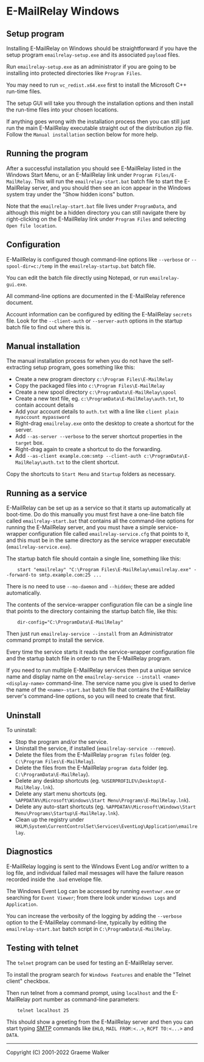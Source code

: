 E-MailRelay Windows
===================

Setup program
-------------
Installing E-MailRelay on Windows should be straightforward if you have the
setup program `emailrelay-setup.exe` and its associated `payload` files.

Run `emailrelay-setup.exe` as an administrator if you are going to be installing
into protected directories like `Program Files`.

You may need to run `vc_redist.x64.exe` first to install the Microsoft C++
run-time files.

The setup GUI will take you through the installation options and then install
the run-time files into your chosen locations.

If anything goes wrong with the installation process then you can still just
run the main E-MailRelay executable straight out of the distribution zip file.
Follow the `Manual installation` section below for more help.

Running the program
-------------------
After a successful installation you should see E-MailRelay listed in the Windows
Start Menu, or an E-MailRelay link under `Program Files/E-MailRelay`. This will
run the `emailrelay-start.bat` batch file to start the E-MailRelay server, and
you should then see an icon appear in the Windows system tray under the "Show
hidden icons" button.

Note that the `emailrelay-start.bat` file lives under `ProgramData`, and although
this might be a hidden directory you can still navigate there by right-clicking
on the E-MailRelay link under `Program Files` and selecting `Open file location`.

Configuration
-------------
E-MailRelay is configured though command-line options like `--verbose` or
`--spool-dir=c:/temp` in the `emailrelay-startup.bat` batch file.

You can edit the batch file directly using Notepad, or run `emailrelay-gui.exe`.

All command-line options are documented in the E-MailRelay reference document.

Account information can be configured by editing the E-MailRelay `secrets` file.
Look for the `--client-auth` or `--server-auth` options in the startup batch
file to find out where this is.

Manual installation
-------------------
The manual installation process for when you do not have the self-extracting
setup program, goes something like this:

* Create a new program directory `c:\Program Files\E-MailRelay`
* Copy the packaged files into `c:\Program Files\E-MailRelay`
* Create a new spool directory `c:\ProgramData\E-MailRelay\spool`
* Create a new text file, eg. `c:\ProgramData\E-MailRelay\auth.txt`, to contain account details
* Add your account details to `auth.txt` with a line like `client plain myaccount mypassword`
* Right-drag `emailrelay.exe` onto the desktop to create a shortcut for the server.
* Add `--as-server --verbose` to the server shortcut properties in the `target` box.
* Right-drag again to create a shortcut to do the forwarding.
* Add `--as-client example.com:smtp --client-auth c:\ProgramData\E-MailRelay\auth.txt` to the client shortcut.

Copy the shortcuts to `Start Menu` and `Startup` folders as necessary.

Running as a service
--------------------
E-MailRelay can be set up as a service so that it starts up automatically at
boot-time. Do do this manually you must first have a one-line batch file
called `emailrelay-start.bat` that contains all the command-line options for
running the E-MailRelay server, and you must have a simple service-wrapper
configuration file called `emailrelay-service.cfg` that points to it, and this
must be in the same directory as the service wrapper executable
(`emailrelay-service.exe`).

The startup batch file should contain a single line, something like this:

        start "emailrelay" "C:\Program Files\E-MailRelay\emailrelay.exe" --forward-to smtp.example.com:25 ...

There is no need to use `--no-daemon` and `--hidden`; these are added
automatically.

The contents of the service-wrapper configuration file can be a single
line that points to the directory containing the startup batch file,
like this:

        dir-config="C:\ProgramData\E-MailRelay"

Then just run `emailrelay-service --install` from an Administrator command
prompt to install the service.

Every time the service starts it reads the service-wrapper configuration file
and the startup batch file in order to run the E-MailRelay program.

If you need to run multiple E-MailRelay services then put a unique service
name and display name on the `emailrelay-service --install <name> <display-name>`
command-line. The service name you give is used to derive the name of the
`<name>-start.bat` batch file that contains the E-MailRelay server's
command-line options, so you will need to create that first.

Uninstall
---------
To uninstall:

* Stop the program and/or the service.
* Uninstall the service, if installed (`emailrelay-service --remove`).
* Delete the files from the E-MailRelay `program files` folder (eg. `C:\Program Files\E-MailRelay`).
* Delete the files from the E-MailRelay `program data` folder (eg. `C:\ProgramData\E-MailRelay`).
* Delete any desktop shortcuts (eg. `%USERPROFILE%\Desktop\E-MailRelay.lnk`).
* Delete any start menu shortcuts (eg. `%APPDATA%\Microsoft\Windows\Start Menu\Programs\E-MailRelay.lnk`).
* Delete any auto-start shortcuts (eg. `%APPDATA%\Microsoft\Windows\Start Menu\Programs\Startup\E-MailRelay.lnk`).
* Clean up the registry under `HKLM\System\CurrentControlSet\Services\EventLog\Application\emailrelay`.

Diagnostics
-----------
E-MailRelay logging is sent to the Windows Event Log and/or written to a log
file, and individual failed mail messages will have the failure reason recorded
inside the `.bad` envelope file.

The Windows Event Log can be accessed by running `eventvwr.exe` or searching for
`Event Viewer`; from there look under `Windows Logs` and `Application`.

You can increase the verbosity of the logging by adding the `--verbose` option
to the E-MailRelay command-line, typically by editing the `emailrelay-start.bat`
batch script in `C:\ProgramData\E-MailRelay`.

Testing with telnet
-------------------
The `telnet` program can be used for testing an E-MailRelay server.

To install the program search for `Windows Features` and enable the "Telnet
client" checkbox.

Then run telnet from a command prompt, using `localhost` and the E-MailRelay
port number as command-line parameters:

        telnet localhost 25

This should show a greeting from the E-MailRelay server and then you can
start typing [SMTP][] commands like `EHLO`, `MAIL FROM:<..>`, `RCPT TO:<...>`
and `DATA`.





[SMTP]: https://en.wikipedia.org/wiki/Simple_Mail_Transfer_Protocol

_____________________________________
Copyright (C) 2001-2022 Graeme Walker
